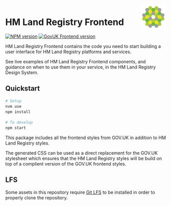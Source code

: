 <img src="./src/hmlr/assets/images/hmlr_icon.svg" alt="HM Land Registry logo" title="HM Land Registry" align="right" width="80" />

# HM Land Registry Frontend

[![NPM version](https://img.shields.io/npm/v/@hmlr/frontend?style=flat-square)](https://www.npmjs.com/package/@hmlr/frontend)
[![GovUK Frontend version](https://img.shields.io/npm/dependency-version/@hmlr/frontend/govuk-frontend?style=flat-square)](https://www.npmjs.com/package/govuk-frontend)

HM Land Registry Frontend contains the code you need to start building a user interface for HM Land Registry platforms and services.

See live examples of HM Land Registry Frontend components, and guidance on when to use them in your service, in the HM Land Registry Design System.

## Quickstart

```sh
# Setup
nvm use
npm install

# To develop
npm start
```

This package includes all the frontend styles from GOV.UK in addition to HM Land Registry styles.

The generated CSS can be used as a direct replacement for the GOV.UK stylesheet which ensures that the HM Land Registry styles will be build on top of a complient version of the GOV.UK frontend styles.

## LFS

Some assets in this repository require [Git LFS](https://git-lfs.github.com/) to be installed in order to properly clone the repository.
